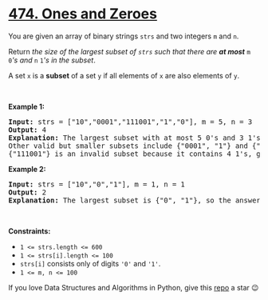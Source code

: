 # [474. Ones and Zeroes][title]

<p>You are given an array of binary strings <code>strs</code> and two integers <code>m</code> and <code>n</code>.</p>
<p>Return <em>the size of the largest subset of <code>strs</code> such that there are <strong>at most</strong> </em><code>m</code><em> </em><code>0</code><em>'s and </em><code>n</code><em> </em><code>1</code><em>'s in the subset</em>.</p>
<p>A set <code>x</code> is a <strong>subset</strong> of a set <code>y</code> if all elements of <code>x</code> are also elements of <code>y</code>.</p>
<p> </p>
<p><strong>Example 1:</strong></p>
<pre><strong>Input:</strong> strs = ["10","0001","111001","1","0"], m = 5, n = 3
<strong>Output:</strong> 4
<strong>Explanation:</strong> The largest subset with at most 5 0's and 3 1's is {"10", "0001", "1", "0"}, so the answer is 4.
Other valid but smaller subsets include {"0001", "1"} and {"10", "1", "0"}.
{"111001"} is an invalid subset because it contains 4 1's, greater than the maximum of 3.
</pre>
<p><strong>Example 2:</strong></p>
<pre><strong>Input:</strong> strs = ["10","0","1"], m = 1, n = 1
<strong>Output:</strong> 2
<b>Explanation:</b> The largest subset is {"0", "1"}, so the answer is 2.
</pre>
<p> </p>
<p><strong>Constraints:</strong></p>
<ul>
<li><code>1 &lt;= strs.length &lt;= 600</code></li>
<li><code>1 &lt;= strs[i].length &lt;= 100</code></li>
<li><code>strs[i]</code> consists only of digits <code>'0'</code> and <code>'1'</code>.</li>
<li><code>1 &lt;= m, n &lt;= 100</code></li>
</ul>


If you love Data Structures and Algorithms in Python, give this [repo][me] a star :wink:

[title]: https://leetcode.com/problems/ones-and-zeroes
[me]: https://github.com/bumblebee211196/awesome-python-leetcode